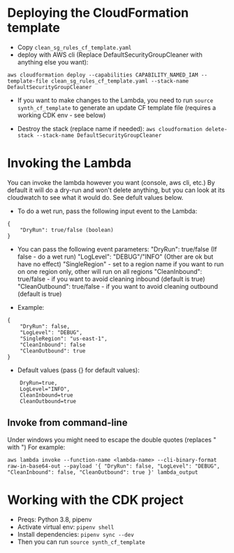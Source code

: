 
# Deploying the CloudFormation template
* Copy `clean_sg_rules_cf_template.yaml`
* deploy with AWS cli (Replace DefaultSecurityGroupCleaner with anything else you want): 

`aws cloudformation deploy --capabilities CAPABILITY_NAMED_IAM --template-file clean_sg_rules_cf_template.yaml --stack-name DefaultSecurityGroupCleaner`

* If you want to make changes to the Lambda, you need to run `source synth_cf_template` to generate an update CF template file (requires a working CDK env - see below)

* Destroy the stack (replace name if needed): `aws cloudformation delete-stack --stack-name DefaultSecurityGroupCleaner`

# Invoking the Lambda
You can invoke the lambda however you want (console, aws cli, etc.)
By default it will do a dry-run and won't delete anything, but you can look at its cloudwatch to see what it would do.
See defult values below.

* To do a wet run, pass the following input event to the Lambda:
```
{
    "DryRun": true/false (boolean)
}
```

* You can pass the following event parameters:
    "DryRun": true/false (If false - do a wet run)
    "LogLevel": "DEBUG"/"INFO" (Other are ok but have no effect)
    "SingleRegion" - set to a region name if you want to run on one region only, other will run on all regions
    "CleanInbound": true/false - if you want to avoid cleaning inbound (default is true)
    "CleanOutbound": true/false - if you want to avoid cleaning outbound (default is true)

* Example:

```
{
    "DryRun": false,
    "LogLevel": "DEBUG",
    "SingleRegion": "us-east-1",
    "CleanInbound": false
    "CleanOutbound": true
}
```

* Default values (pass {} for default values):

```
    DryRun=true,
    LogLevel="INFO",
    CleanInbound=true
    CleanOutbound=true
```

## Invoke from command-line

Under windows you might need to escape the double quotes (replaces " with \")
For example:

`aws lambda invoke --function-name <lambda-name> --cli-binary-format raw-in-base64-out --payload '{ "DryRun": false, "LogLevel": "DEBUG", "CleanInbound": false, "CleanOutbound": true }' lambda_output`

# Working with the CDK project
* Preqs: Python 3.8, pipenv
* Activate virtual env: `pipenv shell`
* Install dependencies: `pipenv sync --dev`
* Then you can run `source synth_cf_template`

    
